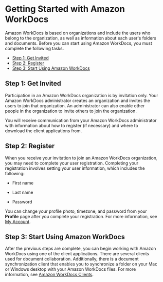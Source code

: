 # Getting Started with Amazon WorkDocs<a name="getting_started"></a>

Amazon WorkDocs is based on organizations and include the users who belong to the organization, as well as information about each user's folders and documents\. Before you can start using Amazon WorkDocs, you must complete the following tasks\.


+ [Step 1: Get Invited](#get_invited)
+ [Step 2: Register](#user_registration)
+ [Step 3: Start Using Amazon WorkDocs](#start_using)

## Step 1: Get Invited<a name="get_invited"></a>

Participation in an Amazon WorkDocs organization is by invitation only\. Your Amazon WorkDocs administrator creates an organization and invites the users to join that organization\. An administrator can also enable other people in the organization to invite others to join the organization\. 

You will receive communication from your Amazon WorkDocs administrator with information about how to register \(if necessary\) and where to download the client applications from\.

## Step 2: Register<a name="user_registration"></a>

When you receive your invitation to join an Amazon WorkDocs organization, you may need to complete your user registration\. Completing your registration involves setting your user information, which includes the following:

+ First name

+ Last name

+ Password

You can change your profile photo, timezone, and password from your **Profile** page after you complete your registration\. For more information, see [My Account](web_nav_view.md#web_user_profile)\.

## Step 3: Start Using Amazon WorkDocs<a name="start_using"></a>

After the previous steps are complete, you can begin working with Amazon WorkDocs using one of the client applications\. There are several clients used for document collaboration\. Additionally, there is a document synchronization client that enables you to synchronize a folder on your Mac or Windows desktop with your Amazon WorkDocs files\. For more information, see [Amazon WorkDocs Clients](client_help.md)\.